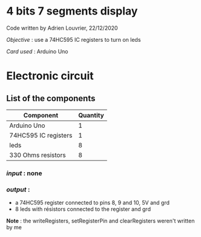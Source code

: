 # **4 bits 7 segments display**

Code written by Adrien Louvrier, 22/12/2020

*Objective* : use a 74HC595 IC registers to turn on leds

*Card used* : Arduino Uno

# **Electronic circuit**

## **List of the components**

Component | Quantity 
----------|----------
Arduino Uno | 1
74HC595 IC registers | 1
leds | 8
330 Ohms resistors | 8

### *input* : none

### *output* :
- a 74HC595 register connected to pins 8, 9 and 10, 5V and grd
- 8 leds with résistors connected to the register and grd

**Note** : the writeRegisters, setRegisterPin and clearRegisters weren't written by me